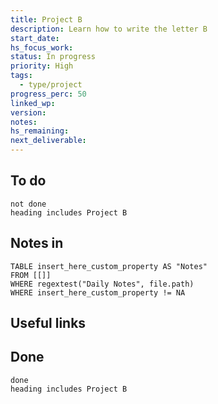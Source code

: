 ```yaml
---
title: Project B
description: Learn how to write the letter B
start_date: 
hs_focus_work: 
status: In progress
priority: High
tags:
  - type/project
progress_perc: 50
linked_wp: 
version: 
notes: 
hs_remaining: 
next_deliverable:
---
```

## To do
```tasks
not done
heading includes Project B
```


## Notes in
```dataview
TABLE insert_here_custom_property AS "Notes"
FROM [[]]
WHERE regextest("Daily Notes", file.path)
WHERE insert_here_custom_property != NA
```

## Useful links




## Done
 
```tasks
done
heading includes Project B
```


